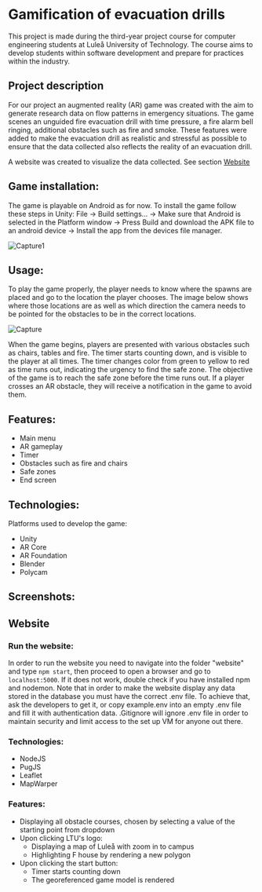 # Gamification of evacuation drills
This project is made during the third-year project course for computer engineering students at Luleå University of Technology. The course aims to develop students within software development and prepare for practices within the industry.

## Project description 
For our project an augmented reality (AR) game was created with the aim to generate research data on flow patterns in emergency situations. The game scenes an unguided fire evacuation drill with time pressure, a fire alarm bell ringing, additional obstacles such as fire and smoke. These features were added to make the evacuation drill as realistic and stressful as possible to ensure that the data collected also reflects the reality of an evacuation drill.

A website was created to visualize the data collected. See section [Website](#website)

## Game installation: 
The game is playable on Android as for now. To install the game follow these steps in Unity:
	File -> Build settings… -> Make sure that Android is selected in the Platform window -> Press Build and download the APK file to an android device -> Install the app from the devices file manager.

![Capture1](https://user-images.githubusercontent.com/22946017/225952504-fb35d1a9-7ab4-47c5-b72b-55caa2635670.PNG)

## Usage: 
To play the game properly, the player needs to know where the spawns are placed and go to the location the player chooses. The image below shows where those locations are as well as which direction the camera needs to be pointed for the obstacles to be in the correct locations.

![Capture](https://user-images.githubusercontent.com/22946017/225952201-5cf5d5bf-7144-457c-8fff-74ed5406320c.PNG)

When the game begins, players are presented with various obstacles such as chairs, tables and fire. The timer starts counting down, and is visible to the player at all times. The timer changes color from green to yellow to red as time runs out, indicating the urgency to find the safe zone. The objective of the game is to reach the safe zone before the time runs out. If a player crosses an AR obstacle, they will receive a notification in the game to avoid them.

## Features:

* Main menu
* AR gameplay
* Timer
* Obstacles such as fire and chairs
* Safe zones
* End screen

## Technologies: 
Platforms used to develop the game:

* Unity
* AR Core
* AR Foundation
* Blender
* Polycam

## Screenshots: 

## <a name="website"></a>Website

### Run the website:
In order to run the website you need to navigate into the folder "website" and type `npm start`, then proceed to open a browser and go to `localhost:5000`. If it does not work, double check if you have installed npm and nodemon.
Note that in order to make the website display any data stored in the database you must have the correct .env file. To achieve that, ask the developers to get it, or copy example.env into an empty .env file and fill it with authentication data. .Gitignore will ignore .env file in order to maintain security and limit access to the set up VM for anyone out there.

### Technologies:
 
* NodeJS
* PugJS
* Leaflet
* MapWarper

### Features:
- Displaying all obstacle courses, chosen by selecting a value of the starting point from dropdown
- Upon clicking LTU's logo:
  - Displaying a map of Luleå with zoom in to campus
  - Highlighting F house by rendering a new polygon
- Upon clicking the start button:
  - Timer starts counting down
  - The georeferenced game model is rendered
